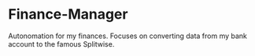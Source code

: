 # Finance-Manager
Autonomation for my finances. Focuses on converting data from my bank account to the famous Splitwise.
